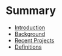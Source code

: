 # Summary

* [Introduction](README.md)
* [Background](background.md)
* [Recent Projects](recent_projects.md)
* [Definitions](definitions.md)


